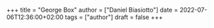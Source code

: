 +++
title = "George Box"
author = ["Daniel Biasiotto"]
date = 2022-07-06T12:36:00+02:00
tags = ["author"]
draft = false
+++
